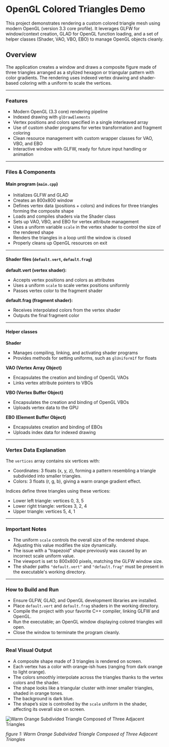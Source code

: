 # OpenGL Colored Triangles Demo

This project demonstrates rendering a custom colored triangle mesh using modern OpenGL (version 3.3 core profile). It leverages GLFW for window/context creation, GLAD for OpenGL function loading, and a set of helper classes (Shader, VAO, VBO, EBO) to manage OpenGL objects cleanly.

## Overview
The application creates a window and draws a composite figure made of three triangles arranged as a stylized hexagon or triangular pattern with color gradients. The rendering uses indexed vertex drawing and shader-based coloring with a uniform to scale the vertices.

---

### Features
+ Modern OpenGL (3.3 core) rendering pipeline  
+ Indexed drawing with `glDrawElements`  
+ Vertex positions and colors specified in a single interleaved array  
+ Use of custom shader programs for vertex transformation and fragment coloring  
+ Clean resource management with custom wrapper classes for VAO, VBO, and EBO  
+ Interactive window with GLFW, ready for future input handling or animation  

---

### Files & Components

#### Main program (`main.cpp`)
- Initializes GLFW and GLAD  
- Creates an 800x800 window  
- Defines vertex data (positions + colors) and indices for three triangles forming the composite shape  
- Loads and compiles shaders via the Shader class  
- Sets up VAO, VBO, and EBO for vertex attribute management  
- Uses a uniform variable `scale` in the vertex shader to control the size of the rendered shape  
- Renders the triangles in a loop until the window is closed  
- Properly cleans up OpenGL resources on exit  

---

#### Shader files (`default.vert`, `default.frag`)

**default.vert (vertex shader):**  
+ Accepts vertex positions and colors as attributes  
+ Uses a uniform `scale` to scale vertex positions uniformly  
+ Passes vertex color to the fragment shader  

**default.frag (fragment shader):**  
+ Receives interpolated colors from the vertex shader  
+ Outputs the final fragment color  

---

#### Helper classes

**Shader**  
+ Manages compiling, linking, and activating shader programs  
+ Provides methods for setting uniforms, such as `glUniform1f` for floats  

**VAO (Vertex Array Object)**  
+ Encapsulates the creation and binding of OpenGL VAOs  
+ Links vertex attribute pointers to VBOs  

**VBO (Vertex Buffer Object)**  
+ Encapsulates the creation and binding of OpenGL VBOs  
+ Uploads vertex data to the GPU  

**EBO (Element Buffer Object)**  
+ Encapsulates creation and binding of EBOs  
+ Uploads index data for indexed drawing  

---

### Vertex Data Explanation

The `vertices` array contains six vertices with:  
+ Coordinates: 3 floats (x, y, z), forming a pattern resembling a triangle subdivided into smaller triangles.  
+ Colors: 3 floats (r, g, b), giving a warm orange gradient effect.  

Indices define three triangles using these vertices:  
+ Lower left triangle: vertices 0, 3, 5  
+ Lower right triangle: vertices 3, 2, 4  
+ Upper triangle: vertices 5, 4, 1  

---

### Important Notes
+ The uniform `scale` controls the overall size of the rendered shape. Adjusting this value modifies the size dynamically.  
+ The issue with a "trapezoid" shape previously was caused by an incorrect scale uniform value.  
+ The viewport is set to 800x800 pixels, matching the GLFW window size.  
+ The shader paths `"default.vert"` and `"default.frag"` must be present in the executable's working directory.  

---

### How to Build and Run
+ Ensure GLFW, GLAD, and OpenGL development libraries are installed.  
+ Place `default.vert` and `default.frag` shaders in the working directory.  
+ Compile the project with your favorite C++ compiler, linking GLFW and OpenGL.  
+ Run the executable; an OpenGL window displaying colored triangles will open.  
+ Close the window to terminate the program cleanly.  

---

### Real Visual Output
+ A composite shape made of 3 triangles is rendered on screen.  
+ Each vertex has a color with orange-ish hues (ranging from dark orange to light orange).  
+ The colors smoothly interpolate across the triangles thanks to the vertex colors and the shader.  
+ The shape looks like a triangular cluster with inner smaller triangles, shaded in orange tones.  
+ The background is dark blue.  
+ The shape’s size is controlled by the `scale` uniform in the shader, affecting its overall size on screen.

![Warm Orange Subdivided Triangle Composed of Three Adjacent Triangles](https://github.com/user-attachments/assets/1816d17a-eb90-443f-96b4-7885156cbd4d)

*figure 1: Warm Orange Subdivided Triangle Composed of Three Adjacent Triangles*
